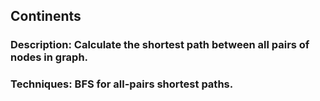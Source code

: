 ## Continents
### Description: Calculate the shortest path between all pairs of nodes in graph.
### Techniques: BFS for all-pairs shortest paths.
